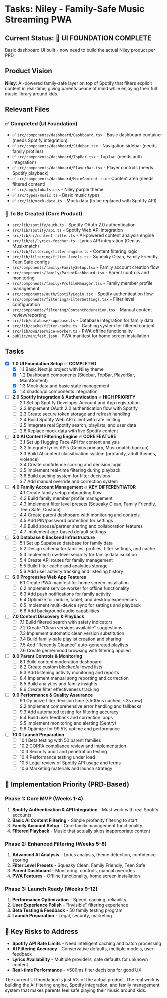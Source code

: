 # Tasks: Niley - Family-Safe Music Streaming PWA

## Current Status: 🎨 **UI FOUNDATION COMPLETE** 
Basic dashboard UI built - now need to build the actual Niley product per PRD

## Product Vision
**Niley**: AI-powered family-safe layer on top of Spotify that filters explicit content in real-time, giving parents peace of mind while enjoying their full music library around kids.

## Relevant Files

### ✅ Completed (UI Foundation)
- ✅ `src/components/dashboard/Dashboard.tsx` - Basic dashboard container (needs Spotify integration)
- ✅ `src/components/dashboard/Sidebar.tsx` - Navigation sidebar (needs family profiles)
- ✅ `src/components/dashboard/TopBar.tsx` - Top bar (needs auth integration)
- ✅ `src/components/dashboard/PlayerBar.tsx` - Player controls (needs Spotify playback)
- ✅ `src/components/dashboard/MainContent.tsx` - Content area (needs filtered content)
- ✅ `src/app/globals.css` - Niley purple theme
- ✅ `src/types/music.ts` - Basic music types
- ✅ `src/lib/mock-data.ts` - Mock data (to be replaced with Spotify API)

### 🔨 To Be Created (Core Product)
- `src/lib/spotify/auth.ts` - Spotify OAuth 2.0 authentication
- `src/lib/spotify/api.ts` - Spotify Web API integration
- `src/lib/ai/content-filter.ts` - AI-powered content analysis engine
- `src/lib/ai/lyrics-fetcher.ts` - Lyrics API integration (Genius, Musixmatch)
- `src/lib/filtering/filter-engine.ts` - Content filtering logic
- `src/lib/filtering/filter-levels.ts` - Squeaky Clean, Family Friendly, Teen Safe configs
- `src/components/family/FamilySetup.tsx` - Family account creation flow
- `src/components/family/ParentDashboard.tsx` - Parent controls and monitoring
- `src/components/family/ProfileManager.tsx` - Family member profile management
- `src/components/auth/SpotifyLogin.tsx` - Spotify authentication flow
- `src/components/filtering/FilterSettings.tsx` - Filter level configuration
- `src/components/filtering/ContentModeration.tsx` - Manual content review/reporting
- `src/lib/database/supabase.ts` - Database integration for family data
- `src/lib/cache/filter-cache.ts` - Caching system for filtered content
- `src/lib/pwa/service-worker.ts` - PWA offline functionality
- `public/manifest.json` - PWA manifest for home screen installation

## Tasks

- [x] **1.0 UI Foundation Setup** ✅ **COMPLETED**
  - [x] 1.1 Basic Next.js project with Niley theme
  - [x] 1.2 Dashboard components (Sidebar, TopBar, PlayerBar, MainContent)
  - [x] 1.3 Mock data and basic state management
  - [x] 1.4 shadcn/ui components integration

- [ ] **2.0 Spotify Integration & Authentication** 🔥 **HIGH PRIORITY**
  - [ ] 2.1 Set up Spotify Developer Account and App registration
  - [ ] 2.2 Implement OAuth 2.0 authentication flow with Spotify
  - [ ] 2.3 Create secure token storage and refresh handling
  - [ ] 2.4 Build Spotify Web API client with rate limiting
  - [ ] 2.5 Integrate real Spotify search, playlists, and user data
  - [ ] 2.6 Replace mock data with live Spotify content

- [ ] **3.0 AI Content Filtering Engine** 🔥 **CORE FEATURE**
  - [ ] 3.1 Set up Hugging Face API for content analysis
  - [ ] 3.2 Integrate lyrics APIs (Genius primary, Musixmatch backup)
  - [ ] 3.3 Build AI content classification system (profanity, adult themes, violence)
  - [ ] 3.4 Create confidence scoring and decision logic
  - [ ] 3.5 Implement real-time filtering during playback
  - [ ] 3.6 Build caching system for filter decisions
  - [ ] 3.7 Add manual override and correction system

- [ ] **4.0 Family Account Management** 🔥 **KEY DIFFERENTIATOR**
  - [ ] 4.1 Create family setup onboarding flow
  - [ ] 4.2 Build family member profile management
  - [ ] 4.3 Implement filter level presets (Squeaky Clean, Family Friendly, Teen Safe, Custom)
  - [ ] 4.4 Create parent dashboard with monitoring and controls
  - [ ] 4.5 Add PIN/password protection for settings
  - [ ] 4.6 Build spouse/partner sharing and collaboration features
  - [ ] 4.7 Implement age-based default settings

- [ ] **5.0 Database & Backend Infrastructure**
  - [ ] 5.1 Set up Supabase database for family data
  - [ ] 5.2 Design schema for families, profiles, filter settings, and cache
  - [ ] 5.3 Implement row-level security for family data isolation
  - [ ] 5.4 Create API routes for family management
  - [ ] 5.5 Build filter cache and analytics storage
  - [ ] 5.6 Add user activity tracking and listening history

- [ ] **6.0 Progressive Web App Features**
  - [ ] 6.1 Create PWA manifest for home screen installation
  - [ ] 6.2 Implement service worker for offline functionality
  - [ ] 6.3 Add push notifications for family activity
  - [ ] 6.4 Optimize for mobile, tablet, and desktop experiences
  - [ ] 6.5 Implement multi-device sync for settings and playback
  - [ ] 6.6 Add background audio capabilities

- [ ] **7.0 Content Discovery & Playback**
  - [ ] 7.1 Build filtered search with safety indicators
  - [ ] 7.2 Create "Clean versions available" suggestions
  - [ ] 7.3 Implement automatic clean version substitution
  - [ ] 7.4 Build family-safe playlist creation and sharing
  - [ ] 7.5 Add "Recently Cleaned" auto-generated playlists
  - [ ] 7.6 Create genre/mood browsing with filtering applied

- [ ] **8.0 Parent Controls & Monitoring**
  - [ ] 8.1 Build content moderation dashboard
  - [ ] 8.2 Create custom blocked/allowed lists
  - [ ] 8.3 Add listening activity monitoring and reports
  - [ ] 8.4 Implement manual song reporting and correction
  - [ ] 8.5 Build analytics and family insights
  - [ ] 8.6 Create filter effectiveness tracking

- [ ] **9.0 Performance & Quality Assurance**
  - [ ] 9.1 Optimize filter decision time (<500ms cached, <3s new)
  - [ ] 9.2 Implement comprehensive error handling and fallbacks
  - [ ] 9.3 Add automated testing for filtering accuracy
  - [ ] 9.4 Build user feedback and correction loops
  - [ ] 9.5 Implement monitoring and alerting (Sentry)
  - [ ] 9.6 Optimize for 99.5% uptime and performance

- [ ] **10.0 Launch Preparation**
  - [ ] 10.1 Beta testing with 50 parent families
  - [ ] 10.2 COPPA compliance review and implementation
  - [ ] 10.3 Security audit and penetration testing
  - [ ] 10.4 Performance testing under load
  - [ ] 10.5 Legal review of Spotify API usage and terms
  - [ ] 10.6 Marketing materials and launch strategy

## 🎯 **Implementation Priority (PRD-Based)**

### **Phase 1: Core MVP (Weeks 1-4)**
1. **Spotify Authentication & API Integration** - Must work with real Spotify accounts
2. **Basic AI Content Filtering** - Simple profanity filtering to start
3. **Family Account Setup** - Core family management functionality
4. **Filtered Playback** - Music that actually skips inappropriate content

### **Phase 2: Enhanced Filtering (Weeks 5-8)**
1. **Advanced AI Analysis** - Lyrics analysis, theme detection, confidence scoring
2. **Filter Level Presets** - Squeaky Clean, Family Friendly, Teen Safe
3. **Parent Dashboard** - Monitoring, controls, manual overrides
4. **PWA Features** - Offline functionality, home screen installation

### **Phase 3: Launch Ready (Weeks 9-12)**
1. **Performance Optimization** - Speed, caching, reliability
2. **User Experience Polish** - "Invisible" filtering experience
3. **Beta Testing & Feedback** - 50 family testing program
4. **Launch Preparation** - Legal, security, marketing

## 🚨 **Key Risks to Address**
- **Spotify API Rate Limits** - Need intelligent caching and batch processing
- **AI Filtering Accuracy** - Conservative defaults, multiple models, user feedback
- **Lyrics Availability** - Multiple providers, safe defaults for unknown content
- **Real-time Performance** - <500ms filter decisions for good UX

The current UI foundation is just 5% of the actual product. The real work is building the AI filtering engine, Spotify integration, and family management system that makes parents feel safe playing their music around kids. 